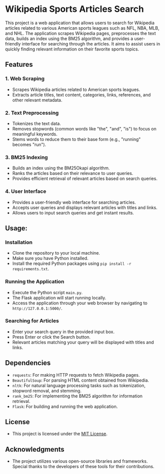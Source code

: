 # Wikipedia Sports Articles Search
This project is a web application that allows users to search for Wikipedia articles related to various American sports leagues such as NFL, NBA, MLB, and NHL. The application scrapes Wikipedia pages, preprocesses the text data, builds an index using the BM25 algorithm, and provides a user-friendly interface for searching through the articles. It aims to assist users in quickly finding relevant information on their favorite sports topics.

## Features
### 1. Web Scraping
   - Scrapes Wikipedia articles related to American sports leagues.
   - Extracts article titles, text content, categories, links, references, and other relevant metadata.

### 2. Text Preprocessing
   - Tokenizes the text data.
   - Removes stopwords (common words like "the", "and", "is") to focus on meaningful keywords.
   - Stems words to reduce them to their base form (e.g., "running" becomes "run").

### 3. BM25 Indexing
   - Builds an index using the BM25Okapi algorithm.
   - Ranks the articles based on their relevance to user queries.
   - Provides efficient retrieval of relevant articles based on search queries.

### 4. User Interface
   - Provides a user-friendly web interface for searching articles.
   - Accepts user queries and displays relevant articles with titles and links.
   - Allows users to input search queries and get instant results.

## Usage:
### Installation
   - Clone the repository to your local machine.
   - Make sure you have Python installed.
   - Install the required Python packages using `pip install -r requirements.txt`.

### Running the Application
   - Execute the Python script `main.py`.
   - The Flask application will start running locally.
   - Access the application through your web browser by navigating to `http://127.0.0.1:5000/`.

### Searching for Articles
   - Enter your search query in the provided input box.
   - Press Enter or click the Search button.
   - Relevant articles matching your query will be displayed with titles and links.

## Dependencies
- `requests`: For making HTTP requests to fetch Wikipedia pages.
- `BeautifulSoup`: For parsing HTML content obtained from Wikipedia.
- `nltk`: For natural language processing tasks such as tokenization, stopword removal, and stemming.
- `rank_bm25`: For implementing the BM25 algorithm for information retrieval.
- `Flask`: For building and running the web application.

## License
- This project is licensed under the [MIT License](LICENSE).

## Acknowledgments
- The project utilizes various open-source libraries and frameworks. Special thanks to the developers of these tools for their contributions.